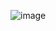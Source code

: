 

![image](https://github.com/bondarenkosa11/pr1_Uml/assets/161125446/28455a7f-8341-4adf-9c36-6af1f89b3d13)
